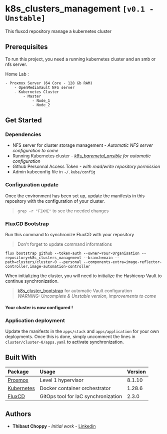 # k8s_clusters_management `[v0.1 - Unstable]`

This fluxcd repository manage a kubernetes cluster

## Prerequisites

To run this project, you need a running kubernetes cluster and an smb or nfs server.

Home Lab :
```
- Proxmox Server (64 Core - 128 Gb RAM)
    - OpenMediaVault NFS server
    - Kubernetes Cluster
        - Master
            - Node_1
            - Node_2
```

## Get Started

### Dependencies

- NFS server for cluster storage management - *Automatic NFS server configuration to come*
- Running Kubernetes cluster - *[k8s_baremetal_ansible](https://github.com/ThibautChoppy/k8s_baremetal_ansible/tree/main) for automatic configuration*
- Github Personnal Access Token - *with read/write repository permission*
- Admin kubeconfig file in `~/.kube/config`

### Configuration update

Once the environment has been set up, update the manifests in this repository with the configuration of your cluster.
> `grep -r "FIXME"` to see the needed changes

### FluxCD Bootstrap

Run this command to synchronize FluxCD with your repository
> Don't forget to update command informations
```
flux bootstrap github --token-auth --owner=Your-Organisation --repository=k8s_clusters_management --branch=main --path=clusters/cluster-0 --personal --components-extra=image-reflector-controller,image-automation-controller
```
When initializing the cluster, you will need to initialize the Hashicorp Vault to continue synchronization.

>[k8s_cluster_bootstrap](https://github.com/ThibautChoppy/k8s_clusters_bootstrap/tree/main) for automatic Vault configuration\
*WARNING: Uncomplete & Unstable version, improvements to come*

#### Your cluster is now configured !

### Application deployment

Update the manifests in the `apps/stack` and `apps/application` for your own deployments.
Once this is done, simply uncomment the lines in `cluster/cluster-0/apps.yaml` to activate synchronization.

## Built With

| Package                                                       | Usage                                             | Version |
| :------------------------------------------------------------ | :------------------------------------------------ | :------ |
| [Proxmox](https://www.proxmox.com/en/)                        | Level 1 hypervisor                                | 8.1.10  |
| [Kubernetes](https://kubernetes.io/)                          | Docker container orchestrator                     | 1.28.6  |
| [FluxCD](https://fluxcd.io/flux/)                             | GitOps tool for IaC synchronization               | 2.3.0   |

## Authors

* **Thibaut Choppy** - *Initial work* - [Linkedin](https://www.linkedin.com/in/thibaut-choppy/)
